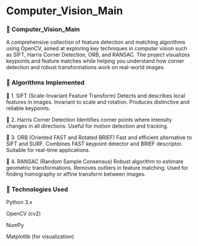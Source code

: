 # Computer_Vision_Main
### 🧠 Computer_Vision_Main
A comprehensive collection of feature detection and matching algorithms using OpenCV, aimed at exploring key techniques in computer vision such as SIFT, Harris Corner Detection, ORB, and RANSAC. The project visualizes keypoints and feature matches while helping you understand how corner detection and robust transformations work on real-world images.

### 🔧 Algorithms Implemented
📌 1. SIFT (Scale-Invariant Feature Transform)
Detects and describes local features in images.
Invariant to scale and rotation.
Produces distinctive and reliable keypoints.

📌 2. Harris Corner Detection
Identifies corner points where intensity changes in all directions.
Useful for motion detection and tracking.

📌 3. ORB (Oriented FAST and Rotated BRIEF)
Fast and efficient alternative to SIFT and SURF.
Combines FAST keypoint detector and BRIEF descriptor.
Suitable for real-time applications.

📌 4. RANSAC (Random Sample Consensus)
Robust algorithm to estimate geometric transformations.
Removes outliers in feature matching.
Used for finding homography or affine transform between images.

### 🧰 Technologies Used
Python 3.x

OpenCV (cv2)

NumPy

Matplotlib (for visualization)

